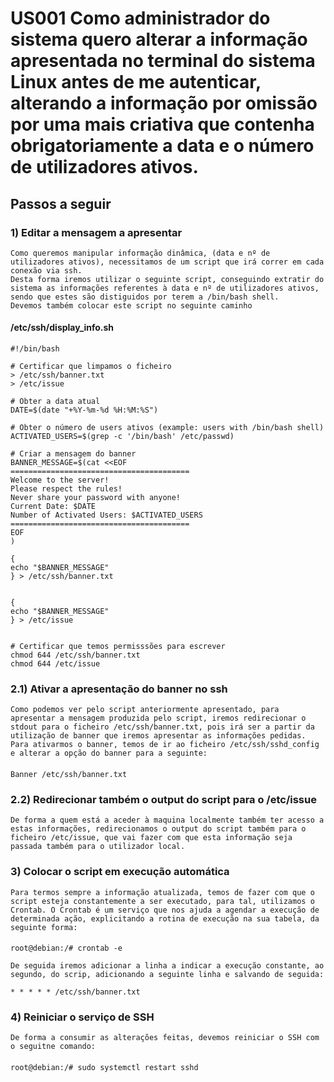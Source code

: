 # US001 Como administrador do sistema quero alterar a informação apresentada no terminal do sistema Linux antes de me autenticar, alterando a informação por omissão por uma mais criativa que contenha obrigatoriamente a data e o número de utilizadores ativos. 

## Passos a seguir


### 1) Editar a mensagem a apresentar 
    Como queremos manipular informação dinâmica, (data e nº de utilizadores ativos), necessitamos de um script que irá correr em cada conexão via ssh.
    Desta forma iremos utilizar o seguinte script, conseguindo extratir do sistema as informações referentes à data e nº de utilizadores ativos, sendo que estes são distiguidos por terem a /bin/bash shell.
    Devemos também colocar este script no seguinte caminho
#### /etc/ssh/display_info.sh

    #!/bin/bash

    # Certificar que limpamos o ficheiro
    > /etc/ssh/banner.txt
    > /etc/issue

    # Obter a data atual
    DATE=$(date "+%Y-%m-%d %H:%M:%S")

    # Obter o número de users ativos (example: users with /bin/bash shell)
    ACTIVATED_USERS=$(grep -c '/bin/bash' /etc/passwd)

    # Criar a mensagem do banner
    BANNER_MESSAGE=$(cat <<EOF
    ========================================
    Welcome to the server!
    Please respect the rules!
    Never share your password with anyone!
    Current Date: $DATE
    Number of Activated Users: $ACTIVATED_USERS
    ========================================
    EOF
    ) 

    {
    echo "$BANNER_MESSAGE"
    } > /etc/ssh/banner.txt 


    {
    echo "$BANNER_MESSAGE"
    } > /etc/issue


    # Certificar que temos permisssões para escrever 
    chmod 644 /etc/ssh/banner.txt 
    chmod 644 /etc/issue


### 2.1) Ativar a apresentação do banner no ssh
    Como podemos ver pelo script anteriormente apresentado, para apresentar a mensagem produzida pelo script, iremos redirecionar o stdout para o ficheiro /etc/ssh/banner.txt, pois irá ser a partir da utilização de banner que iremos apresentar as informações pedidas. Para ativarmos o banner, temos de ir ao ficheiro /etc/ssh/sshd_config e alterar a opção do banner para a seguinte:
####
    Banner /etc/ssh/banner.txt

### 2.2) Redirecionar também o output do script para o /etc/issue
    De forma a quem está a aceder à maquina localmente também ter acesso a estas informações, redirecionamos o output do script também para o ficheiro /etc/issue, que vai fazer com que esta informação seja passada também para o utilizador local.



### 3) Colocar o script em execução automática 
    Para termos sempre a informação atualizada, temos de fazer com que o script esteja constantemente a ser executado, para tal, utilizamos o 
    Crontab. O Crontab é um serviço que nos ajuda a agendar a execução de determinada ação, explicitando a rotina de execução na sua tabela, da seguinte forma:
####
    root@debian:/# crontab -e

    De seguida iremos adicionar a linha a indicar a execução constante, ao segundo, do scrip, adicionando a seguinte linha e salvando de seguida:

    * * * * * /etc/ssh/banner.txt

### 4) Reiniciar o serviço de SSH 
    De forma a consumir as alterações feitas, devemos reiniciar o SSH com o seguitne comando:
####
    root@debian:/# sudo systemctl restart sshd
